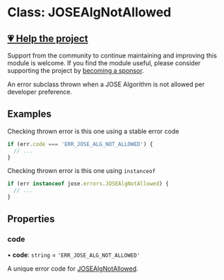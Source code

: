 # Class: JOSEAlgNotAllowed

## [💗 Help the project](https://github.com/sponsors/panva)

Support from the community to continue maintaining and improving this module is welcome. If you find the module useful, please consider supporting the project by [becoming a sponsor](https://github.com/sponsors/panva).

An error subclass thrown when a JOSE Algorithm is not allowed per developer preference.

## Examples

Checking thrown error is this one using a stable error code

```js
if (err.code === 'ERR_JOSE_ALG_NOT_ALLOWED') {
  // ...
}
```

Checking thrown error is this one using `instanceof`

```js
if (err instanceof jose.errors.JOSEAlgNotAllowed) {
  // ...
}
```

## Properties

### code

• **code**: `string` = `'ERR_JOSE_ALG_NOT_ALLOWED'`

A unique error code for [JOSEAlgNotAllowed](JOSEAlgNotAllowed.md).

